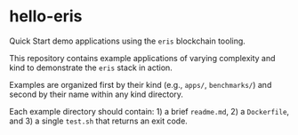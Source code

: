 # hello-eris

Quick Start demo applications using the `eris` blockchain tooling.

This repository contains example applications of varying complexity and kind to demonstrate the `eris` stack in action.

Examples are organized first by their kind (e.g., `apps/`, `benchmarks/`) and second by their name within any kind directory.

Each example directory should contain: 1) a brief `readme.md`, 2) a `Dockerfile`, and 3) a single `test.sh` that returns an exit code.
